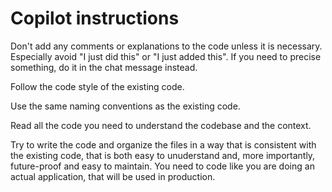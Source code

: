 # Copilot instructions

Don't add any comments or explanations to the code unless it is necessary. Especially avoid "I just did this" or "I just added this". If you need to precise something, do it in the chat message instead.

Follow the code style of the existing code.

Use the same naming conventions as the existing code.

Read all the code you need to understand the codebase and the context.

Try to write the code and organize the files in a way that is consistent with the existing code, that is both easy to unuderstand and, more importantly, future-proof and easy to maintain. You need to code like you are doing an actual application, that will be used in production.

